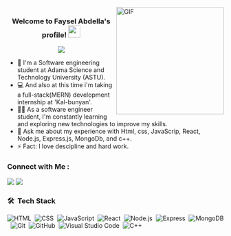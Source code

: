 
  <img align="right" alt="GIF" src="https://github.com/abhisheknaiidu/abhisheknaiidu/blob/master/code.gif?raw=true" width="250"  />
  



<h3 align="center">
  Welcome to Faysel Abdella's profile!
  <img src="https://media.giphy.com/media/hvRJCLFzcasrR4ia7z/giphy.gif" width="28">
</h3>

<!-- Typing SVG by DenverCoder1 - https://github.com/DenverCoder1/readme-typing-svg -->
<p align="center">
  <a href="https://github.com/DenverCoder1/readme-typing-svg"><img src="https://readme-typing-svg.herokuapp.com/?lines=Software-engineering%20student%20at%20ASTU;Always%20learning%20new%20things&font=Fira%20Code&center=true&width=500&height=45&color=f75c7e&vCenter=true&size=22"></a>
</p> 

- 🏢 I'm a Software engineering student at Adama Science and Technology University (ASTU).
- 💻 And also at this time i'm taking a full-stack(MERN) development internship at 'Kal-bunyan'.
- 👨‍💻 As a software engineer student, I'm constantly learning and exploring new technologies to improve my skills.
- 💬 Ask me about my experience with Html, css, JavaScrip, React, Node.js, Express.js, MongoDb, and c++.
- ⚡ Fact: I love descipline and hard work.



### Connect with Me :

<a href="https://linkedin.com/in/faysel-abdella-code" target="_blank"><img src="https://img.shields.io/badge/-Faysel%20Abdella-0077B5?style=for-the-badge&logo=Linkedin&logoColor=white"/></a>
<a href="https://t.me/Theabd" target="_blank"><img src="https://img.shields.io/badge/-Faysel%20DAbdella-0077B5?style=for-the-badge&logo=Telegram&logoColor=white"/></a>
### 🛠 &nbsp;Tech Stack
![HTML](https://img.shields.io/badge/-HTML-05122A?style=flat&logo=HTML5)&nbsp;
![CSS](https://img.shields.io/badge/-CSS-05122A?style=flat&logo=CSS3&logoColor=1572B6)&nbsp;
![JavaScript](https://img.shields.io/badge/-JavaScript-05122A?style=flat&logo=javascript)&nbsp;
![React](https://img.shields.io/badge/-React-05122A?style=flat&logo=react)&nbsp;
![Node.js](https://img.shields.io/badge/-Node-05122A?style=flat&logo=node)&nbsp;
![Express](https://img.shields.io/badge/-Express-05122A?style=flat&logo=express)&nbsp;
![MongoDB](https://img.shields.io/badge/-Mongodb-05122A?style=flat&logo=mongodb)&nbsp;
![Git](https://img.shields.io/badge/-Git-05122A?style=flat&logo=git)&nbsp;
![GitHub](https://img.shields.io/badge/-GitHub-05122A?style=flat&logo=github)&nbsp;
![Visual Studio Code](https://img.shields.io/badge/-Visual%20Studio%20Code-05122A?style=flat&logo=visual-studio-code&logoColor=007ACC)&nbsp;
![C++](https://img.shields.io/badge/-C++%20-05122A?style=flat&logo=C)&nbsp;










